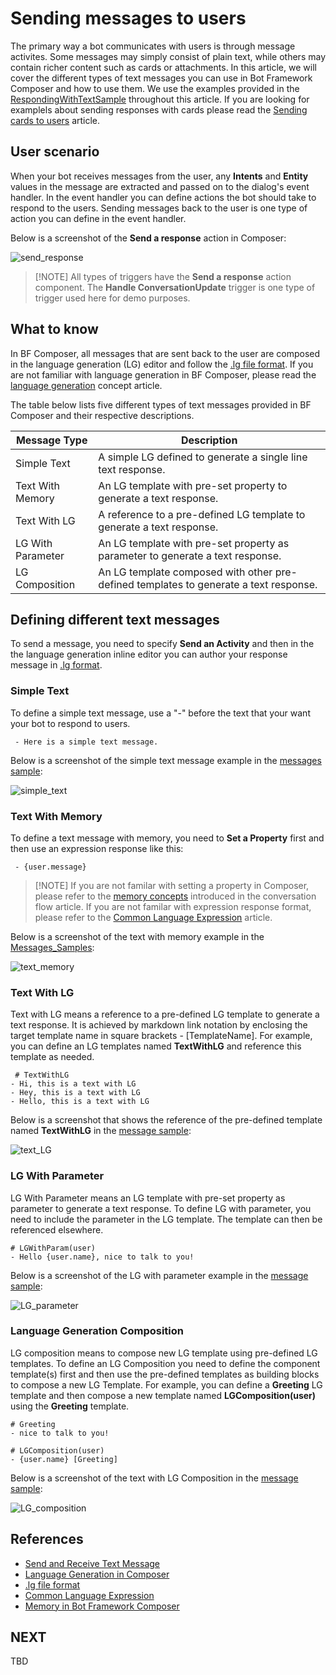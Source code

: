 # Sending messages to users
The primary way a bot communicates with users is through message activites. Some messages may simply consist of plain text, while others may contain richer content such as cards or attachments. In this article, we will cover the different types of text messages you can use in Bot Framework Composer and how to use them. We use the examples provided in the [RespondingWithTextSample](https://github.com/microsoft/BotFramework-Composer/tree/master/Composer/packages/server/assets/projects/RespondingWithTextSample) throughout this article. If you are looking for examplels about sending responses with cards please read the [Sending cards to users](https://github.com/microsoft/BotFramework-Composer/blob/kaiqb/Ignite2019/docs/howto-sending-cards.md) article. 

## User scenario
When your bot receives messages from the user, any **Intents** and **Entity** values in the message are extracted and passed on to the dialog's event handler. In the event handler you can define actions the bot should take to respond to the users. Sending messages back to the user is one type of action you can define in the event handler. 

Below is a screenshot of the **Send a response** action in Composer: 

![send_response](./media/send_messages/send_response.png)

> [!NOTE] All types of triggers have the **Send a response** action component. The **Handle ConversationUpdate** trigger is one type of trigger used here for demo purposes. 

## What to know
In BF Composer, all messages that are sent back to the user are composed in the language generation (LG) editor and follow the [.lg file format](https://github.com/microsoft/BotBuilder-Samples/blob/master/experimental/language-generation/docs/lg-file-format.md). If you are not familiar with language generation in BF Composer, please read the [language generation](https://github.com/microsoft/BotFramework-Composer/blob/kaiqb/Ignite2019/docs/concept-language-genereation-draft.md) concept article. 

The table below lists five different types of text messages provided in BF Composer and their respective descriptions. 

| Message Type     | Description                                                                                  |
| ---------------- | -------------------------------------------------------------------------------------------- |
| Simple Text      | A simple LG defined to generate a single line text response. |
| Text With Memory | An LG template with pre-set property to generate a text response.    |
| Text With LG     | A reference to a pre-defined LG template to generate a text response. |
| LG With Parameter | An LG template with pre-set property as parameter to generate a text response. |
| LG Composition    | An LG template composed with other pre-defined templates to generate a text response. |

## Defining different text messages
To send a message, you need to specify **Send an Activity** and then in the the language generation inline editor you can author your response message in [.lg format](https://github.com/microsoft/BotBuilder-Samples/blob/master/experimental/language-generation/docs/lg-file-format.md). 

### Simple Text
To define a simple text message, use a "-" before the text that your want your bot to respond to users. 

     - Here is a simple text message. 

Below is a screenshot of the simple text message example in the [messages sample](https://github.com/microsoft/BotFramework-Composer/tree/master/SampleBots/Message_Samples/ComposerDialogs): 

![simple_text](./media/send_messages/simple_text.png)

### Text With Memory
To define a text message with memory, you need to **Set a Property** first and then use an expression response like this: 

     - {user.message} 

> [!NOTE] If you are not familar with setting a property in Composer, please refer to the [memory concepts](https://github.com/microsoft/BotFramework-Composer/blob/kaiqb/Ignite2019/docs/concept-memory-draft.md) introduced in the conversation flow article. If you are not familar with expression response format, please refer to the [Common Language Expression](https://github.com/microsoft/BotBuilder-Samples/tree/master/experimental/common-expression-language#readme) article. 

Below is a screenshot of the text with memory example in the [Messages_Samples](https://github.com/microsoft/BotFramework-Composer/tree/master/SampleBots/Message_Samples/ComposerDialogs): 

![text_memory](./media/send_messages/text_memory.png)

### Text With LG
Text with LG means a reference to a pre-defined LG template to generate a text response. It is achieved by markdown link notation by enclosing the target template name in square brackets - [TemplateName]. For example, you can define an LG templates named **TextWithLG** and reference this template as needed. 

     # TextWithLG
    - Hi, this is a text with LG
    - Hey, this is a text with LG
    - Hello, this is a text with LG 

Below is a screenshot that shows the reference of the pre-defined template named **TextWithLG** in the [message sample](https://github.com/microsoft/BotFramework-Composer/tree/master/SampleBots/Message_Samples/ComposerDialogs): 

![text_LG](./media/send_messages/text_LG.png)

### LG With Parameter
LG With Parameter means an LG template with pre-set property as parameter to generate a text response. To define LG with parameter, you need to include the parameter in the LG template. The template can then be referenced elsewhere. 

    # LGWithParam(user)
    - Hello {user.name}, nice to talk to you!

Below is a screenshot of the LG with parameter example in the [message sample](https://github.com/microsoft/BotFramework-Composer/tree/master/SampleBots/Message_Samples/ComposerDialogs): 

![LG_parameter](./media/send_messages/LG_parameter.png)

### Language Generation Composition
LG composition means to compose new LG template using pre-defined LG templates. To define an LG Composition you need to define the component template(s) first and then use the pre-defined templates as building blocks to compose a new LG Template. For example, you can define a **Greeting** LG template and then compose a new template named **LGComposition(user)** using the **Greeting** template. 

    # Greeting
    - nice to talk to you!

    # LGComposition(user)
    - {user.name} [Greeting]

Below is a screenshot of the text with LG Composition in the [message sample](https://github.com/microsoft/BotFramework-Composer/tree/master/SampleBots/Message_Samples/ComposerDialogs): 

![LG_composition](./media/send_messages/LG_composition.png)


## References 
- [Send and Receive Text Message](https://docs.microsoft.com/en-us/azure/bot-service/bot-builder-howto-send-messages?view=azure-bot-service-4.0)
- [Language Generation in Composer](https://github.com/microsoft/BotFramework-Composer/blob/kaiqb/Ignite2019/docs/concept-language-genereation-draft.md)
- [.lg file format](https://github.com/microsoft/BotBuilder-Samples/blob/master/experimental/language-generation/docs/lg-file-format.md)
- [Common Language Expression](https://github.com/microsoft/BotBuilder-Samples/tree/master/experimental/common-expression-language#readme)
- [Memory in Bot Framework Composer](https://github.com/microsoft/BotFramework-Composer/blob/kaiqb/Ignite2019/docs/concept-memory-draft.md)

## NEXT
TBD
